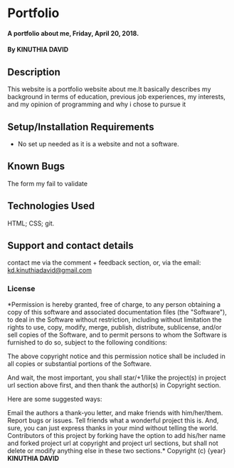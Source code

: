 # Portfolio
#### A portfolio about me, Friday, April 20, 2018.
#### By **KINUTHIA DAVID**
## Description
This website is a portfolio website about me.It basically describes my background in terms of education, previous job experiences, my interests, and my opinion of programming and why i chose to pursue it
## Setup/Installation Requirements
* No set up needed as it is a website and not a software.

## Known Bugs
The form my fail to validate
## Technologies Used
HTML; CSS; git.
## Support and contact details
contact me via the comment + feedback section, or, via the email: kd.kinuthiadavid@gmail.com
### License
*Permission is hereby granted, free of charge, to any person obtaining a copy of this software and associated documentation files (the "Software"), to deal in the Software without restriction, including without limitation the rights to use, copy, modify, merge, publish, distribute, sublicense, and/or sell copies of the Software, and to permit persons to whom the Software is furnished to do so, subject to the following conditions:

The above copyright notice and this permission notice shall be included in all copies or substantial portions of the Software.

And wait, the most important, you shall star/+1/like the project(s) in project url section above first, and then thank the author(s) in Copyright section.

Here are some suggested ways:

Email the authors a thank-you letter, and make friends with him/her/them.
Report bugs or issues.
Tell friends what a wonderful project this is.
And, sure, you can just express thanks in your mind without telling the world.
Contributors of this project by forking have the option to add his/her name and forked project url at copyright and project url sections, but shall not delete or modify anything else in these two sections.*
Copyright (c) {year} **KINUTHIA DAVID**
